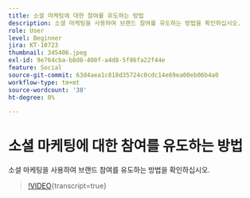 ```yaml
---
title: 소셜 마케팅에 대한 참여를 유도하는 방법
description: 소셜 마케팅을 사용하여 브랜드 참여를 유도하는 방법을 확인하십시오.
role: User
level: Beginner
jira: KT-10723
thumbnail: 345406.jpeg
exl-id: 9e764cba-b8d8-400f-a4d8-5f86fa22f44e
feature: Social
source-git-commit: 63d4aea1c818d35724c0cdc14e69ea00eb06b4a0
workflow-type: tm+mt
source-wordcount: '38'
ht-degree: 0%

---
```


# 소셜 마케팅에 대한 참여를 유도하는 방법

소셜 마케팅을 사용하여 브랜드 참여를 유도하는 방법을 확인하십시오.

>[!VIDEO](https://video.tv.adobe.com/v/345406/?quality=12&learn=on){transcript=true}
